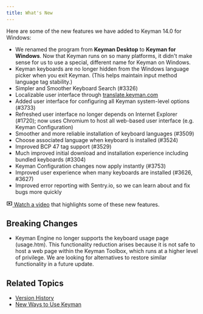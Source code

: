 ```yaml
---
title: What's New
---
```


Here are some of the new features we have added to Keyman 14.0 for Windows:

-   We renamed the program from **Keyman Desktop** to **Keyman for Windows**.
    Now that Keyman runs on so many platforms, it didn't make sense for
    us to use a special, different name for Keyman on Windows.
-   Keyman keyboards are no longer hidden from the Windows language
    picker when you exit Keyman. (This helps maintain input method language
    tag stability.)
-   Simpler and Smoother Keyboard Search (\#3326)
-   Localizable user interface through
    [translate.keyman.com](https://translate.keyman.com)
-   Added user interface for configuring all Keyman system-level options
    (\#3733)
-   Refreshed user interface no longer depends on Internet Explorer
    (\#1720); now uses Chromium to host all web-based user interface
    (e.g. Keyman Configuration)
-   Smoother and more reliable installation of keyboard languages
    (\#3509)
-   Choose associated language when keyboard is installed (\#3524)
-   Improved BCP 47 tag support (\#3529)
-   Much improved initial download and installation experience including
    bundled keyboards (\#3304)
-   Keyman Configuration changes now apply instantly (\#3753)
-   Improved user experience when many keyboards are installed (\#3626,
    \#3627)
-   Improved error reporting with Sentry.io, so we can learn about
    and fix bugs more quickly

[![](../desktop_images/video.png) Watch a video](https://youtu.be/bu7pBcrS0u8)
that highlights some of these new features.

## Breaking Changes
-   Keyman Engine no longer supports the keyboard usage page
    (usage.htm). This functionality reduction arises because it is
    not safe to host a web page within the Keyman Toolbox, which runs
    at a higher level of privilege. We are looking for alternatives
    to restore similar functionality in a future update.

## Related Topics

-   [Version History](history)
-   [New Ways to Use Keyman](../basic/new-ways-to-use-keyman)
